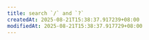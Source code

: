 ```yaml
---
title: search `/` and `?`
createdAt: 2025-08-21T15:38:37.917239+08:00
modifiedAt: 2025-08-21T15:38:37.917729+08:00
---
```



